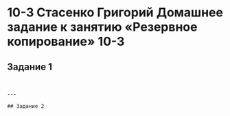 # 10-3 Стасенко Григорий Домашнее задание к занятию «Резервное копирование» 10-3

## Задание 1

````


---

## Задание 2

